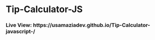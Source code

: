 # Tip-Calculator-JS
<h3>Live View: https://usamaziadev.github.io/Tip-Calculator-javascript-/ <h3>
  

